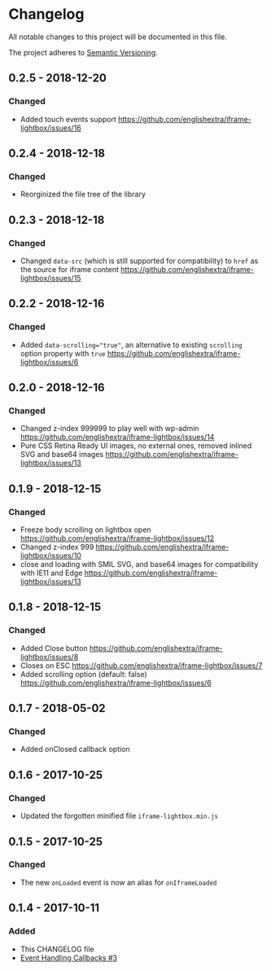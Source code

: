 # Changelog
All notable changes to this project will be documented in this file.

The project adheres to [Semantic Versioning](http://semver.org/spec/v2.0.0.html).

## 0.2.5 - 2018-12-20
### Changed
- Added touch events support https://github.com/englishextra/iframe-lightbox/issues/16

## 0.2.4 - 2018-12-18
### Changed
- Reorginized the file tree of the library

## 0.2.3 - 2018-12-18
### Changed
- Changed `data-src` (which is still supported for compatibility) to `href` as the source for iframe content https://github.com/englishextra/iframe-lightbox/issues/15

## 0.2.2 - 2018-12-16
### Changed
- Added `data-scrolling="true"`, an alternative to existing `scrolling` option property with `true` https://github.com/englishextra/iframe-lightbox/issues/6

## 0.2.0 - 2018-12-16
### Changed
- Changed z-index 999999 to play well with wp-admin https://github.com/englishextra/iframe-lightbox/issues/14
- Pure CSS Retina Ready UI images, no external ones, removed inlined SVG and base64 images https://github.com/englishextra/iframe-lightbox/issues/13

## 0.1.9 - 2018-12-15
### Changed
- Freeze body scrolling on lightbox open https://github.com/englishextra/iframe-lightbox/issues/12
- Changed z-index 999 https://github.com/englishextra/iframe-lightbox/issues/10
- close and loading with SMIL SVG, and base64 images for compatibility with IE11 and Edge https://github.com/englishextra/iframe-lightbox/issues/13

## 0.1.8 - 2018-12-15
### Changed
- Added Close button https://github.com/englishextra/iframe-lightbox/issues/8
- Closes on ESC https://github.com/englishextra/iframe-lightbox/issues/7
- Added scrolling option (default: false) https://github.com/englishextra/iframe-lightbox/issues/6

## 0.1.7 - 2018-05-02
### Changed
- Added onClosed callback option

## 0.1.6 - 2017-10-25
### Changed
- Updated the forgotten minified file `iframe-lightbox.min.js`

## 0.1.5 - 2017-10-25
### Changed
- The new `onLoaded` event is now an alias for `onIframeLoaded`

## 0.1.4 - 2017-10-11
### Added
- This CHANGELOG file
- [Event Handling Callbacks #3](https://github.com/englishextra/iframe-lightbox/pull/3)